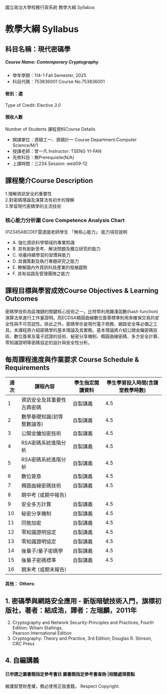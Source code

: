 國立政治大學校務行政系統 教學大綱 Syllabus
# 教學大綱 Syllabus
##  科目名稱：現代密碼學
#####  Course Name: Contemporary Cryptography
  * 學年學期：114-1 Fall Semester, 2025 
  * 科目代碼：753836001 Course No.753836001
#### 修別：選
Type of Credit: Elective 
_3.0_
#### 預收人數
Number of Students
課程資料Course Details
  * 開課單位：資碩工一、資碩計一 Course Department:Computer Science/M/1 
  * 授課老師：曾一凡 Instructor: TSENG YI-FAN 
  * 先修科目：無Prerequisite(N/A)
  * 上課時間：三234 Session: wed09-12 
##  課程簡介Course Description
1.理解資訊安全的重要性  
2.對密碼理論及演算法有初步的理解  
3.學習現代密碼學的主流技術
###  核心能力分析圖 Core Competence Analysis Chart
012345ABCDEF雷達圖老師學生
「無核心能力」 
能力項目說明
  * A. 強化資訊科學領域的專業知識
  * B. 具有創新思考、解決問題及獨立研究的能力
  * C. 培養持續學習的習慣與能力
  * D. 具備策劃及執行專題研究之能力
  * E. 瞭解國內外資訊科技產業的發展趨勢
  * F. 具有協調及管理團隊之能力
##  課程目標與學習成效Course Objectives & Learning Outcomes 
密碼學技術為區塊鏈的關鍵核心技術之一。比特幣利用雜湊函數(hash function)演算法來進行工作量證明。而ECDSA橢圓曲線數位簽章標準則用來確保交易的安全性與不可否認性。除此之外，密碼學亦是現代電子商務、網路安全等必備之工具。本課程將介紹密碼學的基本理論及其實務。基本理論將介紹公開金鑰密碼技術、數位簽章及電子認證的技術、秘密分享機制、橢圓曲線密碼、多方安全計算、零知識證明等密碼協定的設計與安全性分析。
##  每周課程進度與作業要求 Course Schedule & Requirements
週次 |  課程內容 |  學生指定閱讀資料 |  學生學習投入時間(含課堂教學時數)  
---|---|---|---  
1 |  資訊安全及其重要性  古典密碼 |  自製講義 |  4.5  
2 | 數學基礎知識(初等整數論等)  | 自製講義 |  4.5  
3 | 公開金鑰加密技術 | 自製講義 | 4.5  
4 |  RSA密碼系統進階分析 |  自製講義 | 4.5  
5 |  RSA密碼系統進階分析 | 自製講義 | 4.5  
6 | 數位簽章 | 自製講義 | 4.5  
7 | 橢圓曲線密碼技術 | 自製講義 | 4.5  
8 | 期中考 (或期中報告) |  |   
9 | 安全多方計算 | 自製講義 | 4.5  
10 |  秘密分享機制 |  自製講義 | 4.5  
11 |  同態加密 | 自製講義 | 4.5  
12 | 零知識證明協定 | 自製講義 | 4.5  
13 |  零知識證明協定 | 自製講義 | 4.5  
14 | 後量子/量子密碼學 | 自製講義 | 4.5  
15 | 後量子密碼標準 |  自製講義 | 4.5  
16 | 期末考 (或期末報告) |  |   
####  其他： Others:
## 1. 密碼學與網路安全應用 - 新版暗號技術入門，旗標初版社，著者：結成浩，譯者：左瑞麟，2011年  
2. Cryptography and Network Security-Principles and Practices, Fourth Edition; Wiliam Stallings,  
Pearson International Edition  
3. Cryptography: Theory and Practice, 3rd Edition; Douglas R. Stinson, CRC Press
## 4. 自編講義
####  已申請之圖書館指定參考書目  圖書館指定參考書查詢 |相關處理要點
維護智慧財產權，務必使用正版書籍。 Respect Copyright.